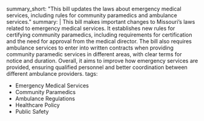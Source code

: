 summary_short: "This bill updates the laws about emergency medical services, including rules for community paramedics and ambulance services."
summary: |
  This bill makes important changes to Missouri’s laws related to emergency medical services. It establishes new rules for certifying community paramedics, including requirements for certification and the need for approval from the medical director. The bill also requires ambulance services to enter into written contracts when providing community paramedic services in different areas, with clear terms for notice and duration. Overall, it aims to improve how emergency services are provided, ensuring qualified personnel and better coordination between different ambulance providers.
tags:
  - Emergency Medical Services
  - Community Paramedics
  - Ambulance Regulations
  - Healthcare Policy
  - Public Safety
